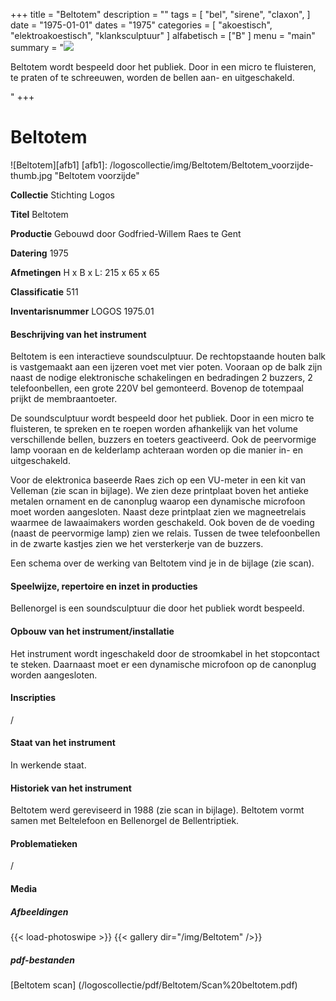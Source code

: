 +++
title = "Beltotem"
description = ""
tags = [
 "bel",
"sirene",
"claxon",
]
date = "1975-01-01"
dates = "1975"
categories = [
"akoestisch",
"elektroakoestisch",
"klanksculptuur"
]
alfabetisch = ["B"
]
menu = "main"
summary = "<a href='/logoscollectie/1975/beltotem'><img src='/logoscollectie/img/Beltotem/Beltotem_voorzijde-thumb.jpg'></a><p>Beltotem wordt bespeeld door het publiek. Door in een micro te fluisteren, te praten of te schreeuwen, worden de bellen aan- en uitgeschakeld.</p>"
+++


# Beltotem

![Beltotem][afb1]
[afb1]: /logoscollectie/img/Beltotem/Beltotem_voorzijde-thumb.jpg "Beltotem voorzijde"

**Collectie**
Stichting Logos

**Titel**
Beltotem

**Productie**
Gebouwd door Godfried-Willem Raes te Gent

**Datering**
1975

**Afmetingen**
H x B x L: 215 x 65 x 65

**Classificatie**
511

**Inventarisnummer**
LOGOS 1975.01

#### Beschrijving van het instrument
Beltotem is een interactieve soundsculptuur. De rechtopstaande houten balk is vastgemaakt aan een ijzeren voet met vier poten. Vooraan op de balk zijn naast de nodige elektronische schakelingen en bedradingen 2 buzzers, 2 telefoonbellen, een grote 220V bel gemonteerd. Bovenop de totempaal prijkt de membraantoeter. 

De soundsculptuur wordt bespeeld door het publiek. Door in een micro te fluisteren, te spreken en te roepen worden afhankelijk van het volume verschillende bellen, buzzers en toeters geactiveerd. Ook de peervormige lamp vooraan en de kelderlamp achteraan worden op die manier in- en uitgeschakeld. 

Voor de elektronica baseerde Raes zich op een VU-meter in een kit van Velleman (zie scan in bijlage). We zien deze printplaat boven het antieke metalen ornament en de canonplug waarop een dynamische microfoon moet worden aangesloten. Naast deze printplaat zien we magneetrelais waarmee de lawaaimakers worden geschakeld. Ook boven de de voeding (naast de peervormige lamp) zien we relais. Tussen de twee telefoonbellen in de zwarte kastjes zien we het versterkerje van de buzzers.

Een schema over de werking van Beltotem vind je in de bijlage (zie scan). 

#### Speelwijze, repertoire en inzet in producties
Bellenorgel is een soundsculptuur die door het publiek wordt bespeeld.

#### Opbouw van het instrument/installatie
Het instrument wordt ingeschakeld door de stroomkabel in het stopcontact te steken. Daarnaast moet er een dynamische microfoon op de canonplug worden aangesloten.

#### Inscripties
/

#### Staat van het instrument
In werkende staat. 

#### Historiek van het instrument
Beltotem werd gereviseerd in 1988 (zie scan in bijlage). 
Beltotem vormt samen met Beltelefoon en Bellenorgel de Bellentriptiek.

#### Problematieken
/

#### Media
##### Afbeeldingen
{{< load-photoswipe >}}
{{< gallery dir="/img/Beltotem" />}}

##### pdf-bestanden
[Beltotem scan] (/logoscollectie/pdf/Beltotem/Scan%20beltotem.pdf)


